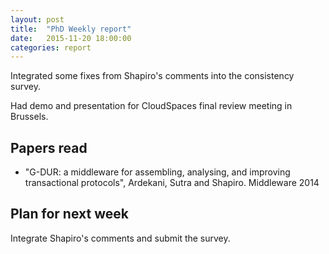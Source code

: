 ```yaml
---
layout: post
title:  "PhD Weekly report"
date:   2015-11-20 18:00:00
categories: report
---
```


Integrated some fixes from Shapiro's comments into the consistency survey.

Had demo and presentation for CloudSpaces final review meeting in Brussels.

## Papers read 

 - "G-DUR: a middleware for assembling, analysing, and improving transactional protocols", Ardekani, Sutra and Shapiro. Middleware 2014


## Plan for next week

Integrate Shapiro's comments and submit the survey.

